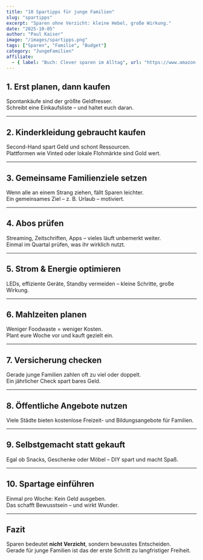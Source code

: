 ```yaml
---
title: "10 Spartipps für junge Familien"
slug: "spartipps"
excerpt: "Sparen ohne Verzicht: kleine Hebel, große Wirkung."
date: "2025-10-05"
author: "Paul Kaiser"
image: "/images/spartipps.png"
tags: ["Sparen", "Familie", "Budget"]
category: "JungeFamilien"
affiliate:
  - { label: "Buch: Clever sparen im Alltag", url: "https://www.amazon.de/dp/B08KFMXYZ1" }
---
```


## 1. Erst planen, dann kaufen

Spontankäufe sind der größte Geldfresser.  
Schreibt eine Einkaufsliste – und haltet euch daran.

---

## 2. Kinderkleidung gebraucht kaufen

Second-Hand spart Geld und schont Ressourcen.  
Plattformen wie Vinted oder lokale Flohmärkte sind Gold wert.

---

## 3. Gemeinsame Familienziele setzen

Wenn alle an einem Strang ziehen, fällt Sparen leichter.  
Ein gemeinsames Ziel – z. B. Urlaub – motiviert.

---

## 4. Abos prüfen

Streaming, Zeitschriften, Apps – vieles läuft unbemerkt weiter.  
Einmal im Quartal prüfen, was ihr wirklich nutzt.

---

## 5. Strom & Energie optimieren

LEDs, effiziente Geräte, Standby vermeiden – kleine Schritte, große Wirkung.

---

## 6. Mahlzeiten planen

Weniger Foodwaste = weniger Kosten.  
Plant eure Woche vor und kauft gezielt ein.

---

## 7. Versicherung checken

Gerade junge Familien zahlen oft zu viel oder doppelt.  
Ein jährlicher Check spart bares Geld.

---

## 8. Öffentliche Angebote nutzen

Viele Städte bieten kostenlose Freizeit- und Bildungsangebote für Familien.

---

## 9. Selbstgemacht statt gekauft

Egal ob Snacks, Geschenke oder Möbel – DIY spart und macht Spaß.

---

## 10. Spartage einführen

Einmal pro Woche: Kein Geld ausgeben.  
Das schafft Bewusstsein – und wirkt Wunder.

---

## Fazit

Sparen bedeutet **nicht Verzicht**, sondern bewusstes Entscheiden.  
Gerade für junge Familien ist das der erste Schritt zu langfristiger Freiheit.
